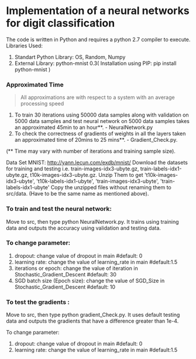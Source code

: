 
# Implementation of a neural networks for digit classification

The code is written in Python and requires a python 2.7 compiler to execute.
Libraries Used:
1. Standart Python Library: OS, Random, Numpy
2. External Library: python-mnist 0.3( Installation using PIP: pip install python-mnist )

### Approximated Time
> All approximations are with respect to a system with an average processing speed

1. To train 30 iterations using 50000 data samples along with validation on 5000 data samples and 
test neural network on 5000 data samples takes an approximated 45min to an hour**. - NeuralNetwork.py
2. To check the correctness of gradients of weights in all the layers taken an approximated time of 
20mins to 25 mins**. - Gradient_Check.py.

(** Time may vary with number of iterations and training sample size).


Data Set MNIST: http://yann.lecun.com/exdb/mnist/
Download the datasets for training and testing i.e. train-images-idx3-ubyte.gz, train-labels-idx1-ubyte.gz, 
t10k-images-idx3-ubyte.gz. 
Unzip Them to get 't10k-images-idx3-ubyte', 't10k-labels-idx1-ubyte', 'train-images-idx3-ubyte', 'train-labels-idx1-ubyte'
Copy the unzipped files without renaming them to src/data. (Have to be the same name as mentioned above).

### To train and test the neural network:

Move to src, then type python NeuralNetwork.py.
It trains using training data and outputs the accuracy using validation and testing data.

### To change parameter:

1. dropout: change value of dropout in main #default: 0
2. learning rate: change the value of learning_rate in main #default:1.5
3. iterations or epoch: change the value of iteration in Stochastic_Gradient_Descent #default: 30
4. SGD batch size (Epoch size): change the value of SGD_Size in Stochastic_Gradient_Descent #default: 10

### To test the gradients :

Move to src, then type python gradient_Check.py.
It uses default testing data and outputs the gradients that have a difference greater than 1e-4.

To change parameter:
1. dropout: change value of dropout in main #default: 0
2. learning rate: change the value of learning_rate in main #default:1.5

